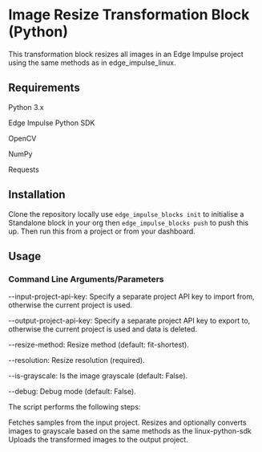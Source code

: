 # Image Resize Transformation Block (Python)
This transformation block resizes all images in an Edge Impulse project using the same methods as in edge_impulse_linux. 

## Requirements
Python 3.x

Edge Impulse Python SDK

OpenCV

NumPy

Requests


## Installation
Clone the repository locally
use `edge_impulse_blocks init` to initialise a Standalone block in your org
then `edge_impulse_blocks push` to push this up.
Then run this from a project or from your dashboard.

## Usage
### Command Line Arguments/Parameters

--input-project-api-key: Specify a separate project API key to import from, otherwise the current project is used.

--output-project-api-key: Specify a separate project API key to export to, otherwise the current project is used and data is deleted.

--resize-method: Resize method (default: fit-shortest).

--resolution: Resize resolution (required).

--is-grayscale: Is the image grayscale (default: False).

--debug: Debug mode (default: False).


The script performs the following steps:

Fetches samples from the input project.
Resizes and optionally converts images to grayscale based on the same methods as the linux-python-sdk
Uploads the transformed images to the output project.
